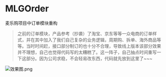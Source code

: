 # MLGOrder
麦乐购项目中订单模块重构
>之前的订单模块，产品参考（抄袭）了淘宝、京东等等一众电商的订单样式，并在其中加入了我们自己复杂的业务逻辑，周期购、拆单、海外商品等等。当时时间赶，接口部分制订的也十分不合理，导致线上版本该部分效果并不理想，自己也觉得代码写的太糟糕了。这一阵子，自己抽点时间重写一下这部分。因为公司求稳，不会轻易改东西，代码就先放到这里了~~~ 

![效果图.png](https://github.com/Li-JianXin/MLGOrder/blob/master/renderings/%E6%88%91%E7%9A%84%E8%AE%A2%E5%8D%95.jpg?raw=true/w/800)
